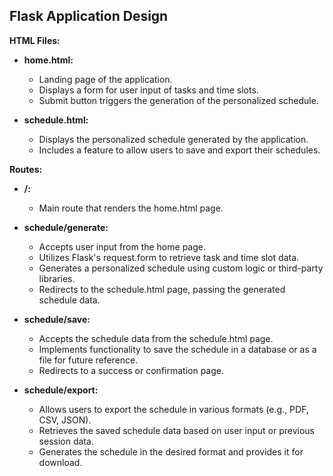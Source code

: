 ## Flask Application Design

**HTML Files:**

- **home.html:**
    - Landing page of the application.
    - Displays a form for user input of tasks and time slots.
    - Submit button triggers the generation of the personalized schedule.

- **schedule.html:**
    - Displays the personalized schedule generated by the application.
    - Includes a feature to allow users to save and export their schedules.

**Routes:**

- **/:**
    - Main route that renders the home.html page.

- **schedule/generate:**
    - Accepts user input from the home page.
    - Utilizes Flask's request.form to retrieve task and time slot data.
    - Generates a personalized schedule using custom logic or third-party libraries.
    - Redirects to the schedule.html page, passing the generated schedule data.

- **schedule/save:**
    - Accepts the schedule data from the schedule.html page.
    - Implements functionality to save the schedule in a database or as a file for future reference.
    - Redirects to a success or confirmation page.

- **schedule/export:**
    - Allows users to export the schedule in various formats (e.g., PDF, CSV, JSON).
    - Retrieves the saved schedule data based on user input or previous session data.
    - Generates the schedule in the desired format and provides it for download.